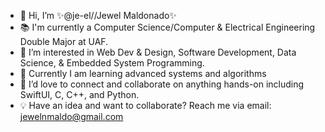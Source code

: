 * 👋 Hi, I’m ✨@je-el//Jewel Maldonado✨
* 📚 I'm currently a Computer Science/Computer & Electrical Engineering Double Major at UAF.
* 👀 I’m interested in Web Dev & Design, Software Development, Data Science, & Embedded System Programming.
* 🌱 Currently I am learning advanced systems and algorithms
* 💞️ I’d love to connect and collaborate on anything hands-on including SwiftUI, C, C++, and Python.
* 💡 Have an idea and want to collaborate? Reach me via email: jewelnmaldo@gmail.com

<!---
je-el/je-el is a ✨ special ✨ repository because its `README.md` (this file) appears on your GitHub profile.
You can click the Preview link to take a look at your changes.
I’m currently learning C# in my free time and continuing my academic studies in programming languages C++ and C, along with x86 Assembly and Arm64 assembly
--->
